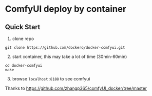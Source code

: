 # ComfyUI deploy by container

## Quick Start

1. clone repo

```shell
git clone https://github.com/dockerq/docker-comfyui.git
```

2. start container, this may take a lot of time (30min-60min)

```shell
cd docker-comfyui
make
```

3. browse `localhost:8188` to see comfyui

Thanks to https://github.com/zhangp365/comfyUI_docker/tree/master

